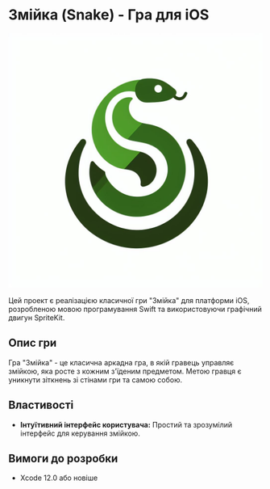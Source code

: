 # Змійка (Snake) - Гра для iOS

![Snake Logo](snakeIcon.jpeg)

Цей проект є реалізацією класичної гри "Змійка" для платформи iOS, розробленою мовою програмування Swift та використовуючи графічний двигун SpriteKit.

## Опис гри

Гра "Змійка" - це класична аркадна гра, в якій гравець управляє змійкою, яка росте з кожним з'їденим предметом. Метою гравця є уникнути зіткнень зі стінами гри та самою собою.

## Властивості

- **Інтуїтивний інтерфейс користувача:** Простий та зрозумілий інтерфейс для керування змійкою.

## Вимоги до розробки

- Xcode 12.0 або новіше
